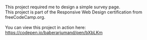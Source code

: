 This project required me to design a simple survey page.<br>
This project is part of the Responsive Web Design certification from freeCodeCamp.org.<br><br>
You can view this project in action here: https://codepen.io/baberarjumand/pen/bXbLKm

